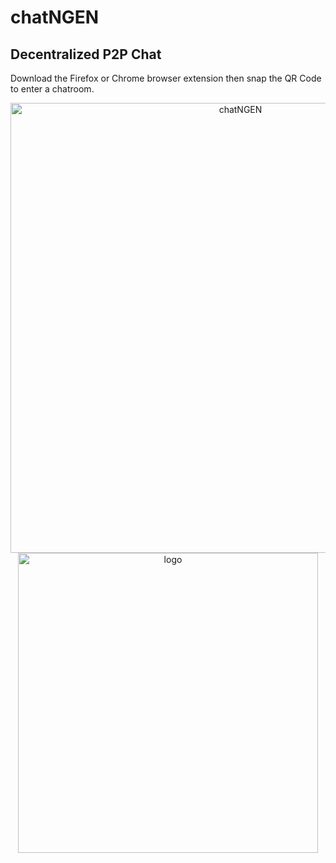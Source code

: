 # chatNGEN

## Decentralized P2P Chat
Download the Firefox or Chrome browser extension then snap the QR Code to enter a chatroom.

<p align="center">
  <img width="720" src="https://user-images.githubusercontent.com/25379378/48656680-1a1db980-e9dd-11e8-8efa-dbe0aa258672.png" alt="chatNGEN" />

  <img width="480" src="https://user-images.githubusercontent.com/25379378/48656684-2dc92000-e9dd-11e8-8105-d47191908cf9.png" alt="logo" />
</p>